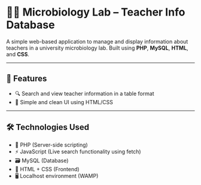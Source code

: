 # 👩‍🔬 Microbiology Lab – Teacher Info Database

A simple web-based application to manage and display information about teachers in a university microbiology lab. Built using **PHP**, **MySQL**, **HTML**, and **CSS**.

---

## 📌 Features

- 🔍 Search and view teacher information in a table format
- 🎨 Simple and clean UI using HTML/CSS

---

## 🛠️ Technologies Used

- 🐘 PHP (Server-side scripting)
- ⚡ JavaScript (Live search functionality using fetch)
- 🗃️ MySQL (Database)
- 🎨 HTML + CSS (Frontend)
- 🖥️ Localhost environment (WAMP)
